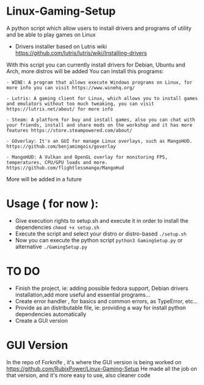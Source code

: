 # Linux-Gaming-Setup
A python script which allow users to install drivers and programs of utility and be able to play games on Linux

- Drivers installer based on Lutris wiki https://github.com/lutris/lutris/wiki/Installing-drivers

With this script you can currently install drivers for Debian, Ubuntu and Arch, more distros will be added
You can install this programs:
	
	- WINE: A program that allows execute Windows programs on Linux, for more info you can visit https://www.winehq.org/
	
	- Lutris: A gaming client for Linux, which allows you to install games and emulators without too much tweaking, you can visit https://lutris.net/about/ for more info

	- Steam: A platform for buy and install games, also you can chat with your friends, install and share mods on the workshop and it has more features https://store.steampowered.com/about/
	
	- GOverlay: It's an GUI for manage Linux overlays, such as MangoHUD. https://github.com/benjamimgois/goverlay

	- MangoHUD: A Vulkan and OpenGL overlay for monitoring FPS, temperatures, CPU/GPU loads and more. https://github.com/flightlessmango/MangoHud

More will be added in a future


# Usage ( for now ):
- Give execution rights to setup.sh and execute it in order to install the dependencies
```chmod +x setup.sh```
- Execute the script and select your distro or distro-based
```./setup.sh```
- Now you can execute the python script
``` python3 GamingSetup.py ```  or alternative ```./GamingSetup.py``` 



# TO DO
- Finish the project, ie: adding possible fedora support, Debian drivers installation,add more useful and essential programs...
- Create error handler , for basics and common errors, as TypeError, etc...
- Provide as an distributable file, ie: providing a way for install python dependencies automatically
- Create a GUI version


# GUI Version

In the repo of Forknife , it's where the GUI version is being worked on https://github.com/RubixPower/Linux-Gaming-Setup
He made all the job on that version, and it's more easy to use, also cleaner code

